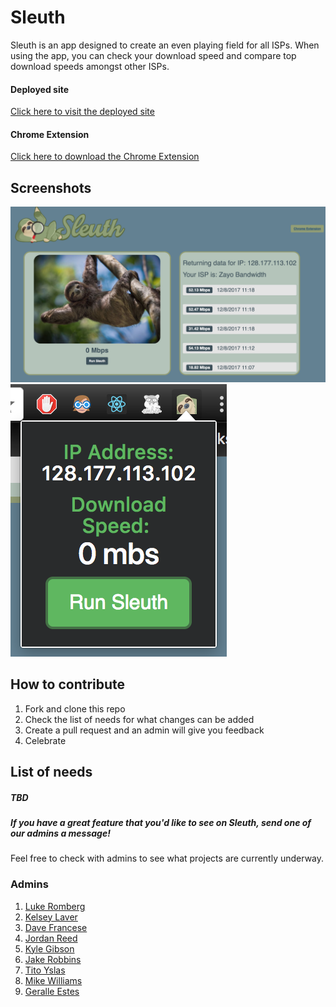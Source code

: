 # Sleuth
Sleuth is an app designed to create an even playing field for all ISPs. When using the app, you can check your download speed and compare top download speeds amongst other ISPs.
#### Deployed site
[Click here to visit the deployed site](https://speed-sleuth.firebaseapp.com)
#### Chrome Extension
[Click here to download the Chrome Extension](https://chrome.google.com/webstore/detail/sleuth/ljcgfcpjeioeodhbpjjfamlikpgmnhno/related?hl=en)

## Screenshots
![Photo of the home page](./screenshots/home.png)
![Photo of the google chrome extension](./screenshots/extension.png)

## How to contribute
1. Fork and clone this repo
2. Check the list of needs for what changes can be added
3. Create a pull request and an admin will give you feedback
4. Celebrate

## List of needs
##### TBD

##### If you have a great feature that you'd like to see on Sleuth, send one of our admins a message!

Feel free to check with admins to see what projects are currently underway.

### Admins
1. [Luke Romberg](https://github.com/lukeromberg)
2. [Kelsey Laver](https://github.com/kalaver8)
3. [Dave Francese](https://github.com/davefrancese)
4. [Jordan Reed](https://github.com/jordanreed23)
5. [Kyle Gibson](https://github.com/kylegibson15)
6. [Jake Robbins](https://github.com/iamjakerobbins)
7. [Tito Yslas](https://github.com/tyslas)
8. [Mike Williams](https://github.com/willofmike)
9. [Geralle Estes](https://github.com/geralle)

